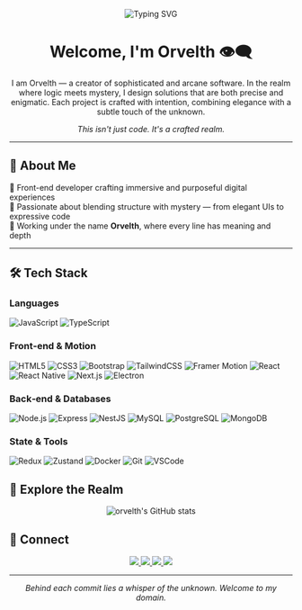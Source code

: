 <p align="center">
  <img src="https://readme-typing-svg.demolab.com?font=Fira+Code&size=22&pause=1000&color=bc0000&center=true&vCenter=true&width=700&lines=Crafting+Software+with+Elegance+%26+Arcana.;Exploring+Where+Logic+Meets+Mystery.;Welcome+to+the+Realm+of+Orvelth." alt="Typing SVG" />
</p>

<h1 align="center">Welcome, I'm Orvelth 👁️‍🗨️</h1>

<p align="center">
I am Orvelth — a creator of sophisticated and arcane software.  
In the realm where logic meets mystery, I design solutions that are both precise and enigmatic.  
Each project is crafted with intention, combining elegance with a subtle touch of the unknown.  
</p>

<p align="center">
<i>This isn't just code. It's a crafted realm.</i>
</p>

---

## 🔮 About Me

🔸 Front-end developer crafting immersive and purposeful digital experiences  
🔸 Passionate about blending structure with mystery — from elegant UIs to expressive code  
🔸 Working under the name **Orvelth**, where every line has meaning and depth  

---

## 🛠️ Tech Stack

###  Languages
![JavaScript](https://img.shields.io/badge/JavaScript-F7DF1E?style=flat-square&logo=javascript&logoColor=black)
![TypeScript](https://img.shields.io/badge/TypeScript-3178C6?style=flat-square&logo=typescript&logoColor=white)

###  Front‑end & Motion
![HTML5](https://img.shields.io/badge/HTML5-E34F26?style=flat-square&logo=html5&logoColor=white)
![CSS3](https://img.shields.io/badge/CSS3-1572B6?style=flat-square&logo=css3&logoColor=white)
![Bootstrap](https://img.shields.io/badge/Bootstrap-7952B3?style=flat-square&logo=bootstrap&logoColor=white)
![TailwindCSS](https://img.shields.io/badge/TailwindCSS-38B2AC?style=flat-square&logo=tailwind-css&logoColor=white)
![Framer Motion](https://img.shields.io/badge/Framer%20Motion-333333?style=flat-square&logo=framer&logoColor=white)
![React](https://img.shields.io/badge/React-333333?style=flat-square&logo=react&logoColor=61DAFB)
![React Native](https://img.shields.io/badge/React%20Native-333333?style=flat-square&logo=react&logoColor=61DAFB)
![Next.js](https://img.shields.io/badge/Next.js-000000?style=flat-square&logo=next.js&logoColor=white)
![Electron](https://img.shields.io/badge/Electron-47848F?style=flat-square&logo=electron&logoColor=white)

###  Back‑end & Databases
![Node.js](https://img.shields.io/badge/Node.js-333333?style=flat-square&logo=node.js&logoColor=339933)
![Express](https://img.shields.io/badge/Express-333333?style=flat-square&logo=express&logoColor=white)
![NestJS](https://img.shields.io/badge/NestJS-E0234E?style=flat-square&logo=nestjs&logoColor=white)
![MySQL](https://img.shields.io/badge/MySQL-4479A1?style=flat-square&logo=mysql&logoColor=white)
![PostgreSQL](https://img.shields.io/badge/PostgreSQL-316192?style=flat-square&logo=postgresql&logoColor=white)
![MongoDB](https://img.shields.io/badge/MongoDB-47A248?style=flat-square&logo=mongodb&logoColor=white)

###  State & Tools
![Redux](https://img.shields.io/badge/Redux-764ABC?style=flat-square&logo=redux&logoColor=white)
![Zustand](https://img.shields.io/badge/Zustand-333333?style=flat-square&logo=zustand&logoColor=white)
![Docker](https://img.shields.io/badge/Docker-2496ED?style=flat-square&logo=docker&logoColor=white)
![Git](https://img.shields.io/badge/Git-F05032?style=flat-square&logo=git&logoColor=white)
![VSCode](https://img.shields.io/badge/VSCode-007ACC?style=flat-square&logo=visual-studio-code&logoColor=white)


## 🧭 Explore the Realm

<p align="center">
  <img src="https://github-readme-stats.vercel.app/api?username=orvelth&show_icons=true&theme=dark" alt="orvelth's GitHub stats" />
</p>

## 📡 Connect

<p align="center">
  <a href="mailto:orvelth@gmail.com">
    <img src="https://img.shields.io/badge/Email-D14836?style=flat-square&logo=gmail&logoColor=white" />
  </a>
  <a href="https://instagram.com/orvelth">
    <img src="https://img.shields.io/badge/Instagram-E4405F?style=flat-square&logo=instagram&logoColor=white" />
  </a>
  <a href="https://youtube.com/yourchannel">
    <img src="https://img.shields.io/badge/YouTube-FF0000?style=flat-square&logo=youtube&logoColor=white" />
  </a>
  <a href="https://linkedin.com/in/orvelth">
    <img src="https://img.shields.io/badge/LinkedIn-0077B5?style=flat-square&logo=linkedin&logoColor=white" />
  </a>
</p>

---

<p align="center"><i>Behind each commit lies a whisper of the unknown. Welcome to my domain.</i></p>
